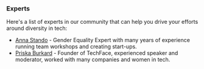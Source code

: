 ### Experts

Here's a list of experts in our community that can help you drive your efforts around diversity in tech:

- [Anna Stando](https://www.linkedin.com/in/anna-stando) - Gender Equality Expert with many years of experience running team workshops and creating start-ups.
- [Priska Burkard](https://www.linkedin.com/in/priskaburkard/) - Founder of TechFace, experienced speaker and moderator, worked with many companies and women in tech. 


